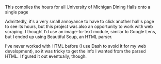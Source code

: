 This compiles the hours for all University of Michigan Dining Halls onto a single page

Admittedly, it's a very small annoyance to have to click another hall's page to see its hours, but this project was also an opportunity to work with web scraping. I thought I'd use an image-to-text module, similar to Google Lens, but I ended up using Beautiful Soup, an HTML parser.

I've never worked with HTML before (I use Dash to avoid it for my web development), so it was tricky to get the info I wanted from the parsed HTML. I figured it out eventually, though.
